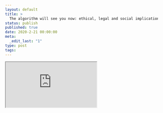 ```yaml
---
layout: default
title: >
  The algorithm will see you now: ethical, legal and social implications of adopting machine learning systems for diagnosis and screening.
status: publish
published: true
date: 2020-2-21 00:00:00
meta:
  _edit_last: "1"
type: post
tags:
---
```

<div  id="qrcode"></div>
<div>
<iframe src="https://researchers.mq.edu.au/en/projects/the-algorithm-will-see-you-now-ethical-legal-and-social-implicati">
</iframe>
</div>

<script type="text/javascript" src="{site.baseurl}/js/qr/qrcode.js"></script>
<script type="text/javascript">
new QRCode(document.getElementById("qrcode"), "https://researchers.mq.edu.au/en/projects/the-algorithm-will-see-you-now-ethical-legal-and-social-implicati");
</script>
        